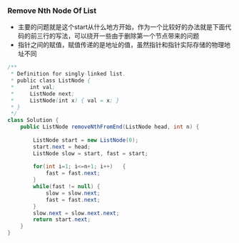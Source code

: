 ### Remove Nth Node Of List
* 主要的问题就是这个start从什么地方开始，作为一个比较好的办法就是下面代码的前三行的写法，可以绕开一些由于删除第一个节点带来的问题
* 指针之间的赋值，赋值传递的是地址的值，虽然指针和指针实际存储的物理地址不同
```java
/**
 * Definition for singly-linked list.
 * public class ListNode {
 *     int val;
 *     ListNode next;
 *     ListNode(int x) { val = x; }
 * }
 */
class Solution {
    public ListNode removeNthFromEnd(ListNode head, int n) {
        
        ListNode start = new ListNode(0);
        start.next = head;
        ListNode slow = start, fast = start;
        
        for(int i=1; i<=n+1; i++)   {
            fast = fast.next;
        }
        while(fast != null) {
            slow = slow.next;
            fast = fast.next;
        }
        slow.next = slow.next.next;
        return start.next;
    }
}
```
